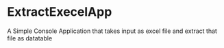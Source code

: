 # ExtractExecelApp
A Simple Console Application that takes input as excel file and extract that file as datatable
